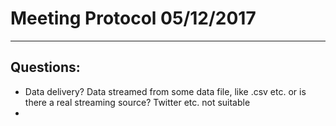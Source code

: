 
# Meeting Protocol 05/12/2017
---
## Questions:
- Data delivery? Data streamed from some data file, like .csv etc. or is there a real streaming source? Twitter etc. not suitable
- 
